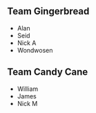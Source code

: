 ## Team Gingerbread

- Alan
- Seid
- Nick A
- Wondwosen

## Team Candy Cane

- William
- James
- Nick M

